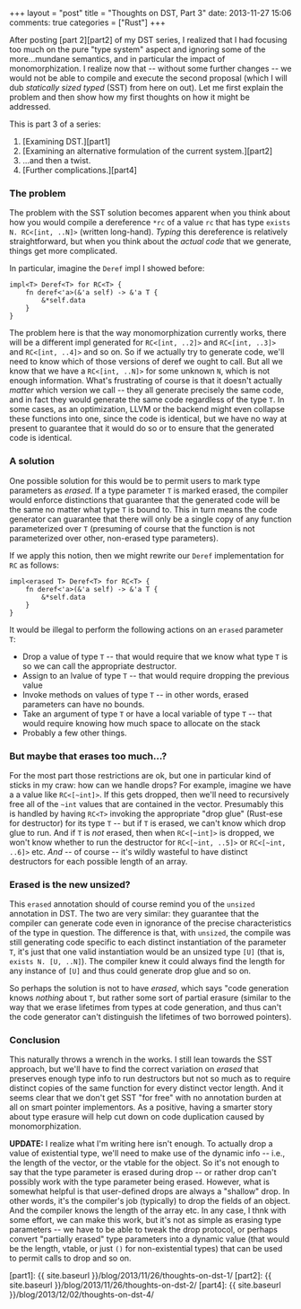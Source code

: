+++
layout = "post"
title = "Thoughts on DST, Part 3"
date: 2013-11-27 15:06
comments: true
categories = ["Rust"]
+++

After posting [part 2][part2] of my DST series, I realized that I had
focusing too much on the pure "type system" aspect and ignoring some
of the more...mundane semantics, and in particular the impact of
monomorphization. I realize now that -- without some further changes
-- we would not be able to compile and execute the second proposal
(which I will dub *statically sized typed* (SST) from here on
out). Let me first explain the problem and then show how my first
thoughts on how it might be addressed.

This is part 3 of a series:

1. [Examining DST.][part1]
2. [Examining an alternative formulation of the current system.][part2]
3. ...and then a twist.
4. [Further complications.][part4]

<!-- more -->

### The problem

The problem with the SST solution becomes apparent when you think
about how you would compile a dereference `*rc` of a value `rc` that
has type `exists N. RC<[int, ..N]>` (written long-hand). *Typing* this
dereference is relatively straightforward, but when you think about
the *actual code* that we generate, things get more complicated.

In particular, imagine the `Deref` impl I showed before:

    impl<T> Deref<T> for RC<T> {
        fn deref<'a>(&'a self) -> &'a T {
            &*self.data
        }
    }

The problem here is that the way monomorphization currently works,
there will be a different impl generated for `RC<[int, ..2]>` and
`RC<[int, ..3]>` and `RC<[int, ..4]>` and so on. So if we actually try
to generate code, we'll need to know which of those versions of deref
we ought to call. But all we know that we have a `RC<[int, ..N]>` for
some unknown `N`, which is not enough information. What's frustrating
of course is that it doesn't actually *matter* which version we call
-- they all generate precisely the same code, and in fact they would
generate the same code regardless of the type `T`. In some cases, as
an optimization, LLVM or the backend might even collapse these
functions into one, since the code is identical, but we have no way at
present to guarantee that it would do so or to ensure that the
generated code is identical.

### A solution

One possible solution for this would be to permit users to mark type
parameters as *erased*. If a type parameter `T` is marked erased, the
compiler would enforce distinctions that guarantee that the generated
code will be the same no matter what type `T` is bound to. This in
turn means the code generator can guarantee that there will only be a
single copy of any function parameterized over `T` (presuming of
course that the function is not parameterized over other, non-erased
type parameters).

If we apply this notion, then we might rewrite our `Deref`
implementation for `RC` as follows:

    impl<erased T> Deref<T> for RC<T> {
        fn deref<'a>(&'a self) -> &'a T {
            &*self.data
        }
    }

It would be illegal to perform the following actions on an `erased` parameter `T`:

- Drop a value of type `T` -- that would require that we know what type `T` is
  so we can call the appropriate destructor.
- Assign to an lvalue of type `T` -- that would require dropping the previous
  value
- Invoke methods on values of type `T` -- in other words, erased parameters can
  have no bounds.
- Take an argument of type `T` or have a local variable of type `T` -- that would
  require knowing how much space to allocate on the stack
- Probably a few other things.

### But maybe that erases too much...?

For the most part those restrictions are ok, but one in particular
kind of sticks in my craw: how can we handle drops? For example,
imagine we have a a value like `RC<[~int]>`. If this gets dropped,
then we'll need to recursively free all of the `~int` values that are
contained in the vector. Presumably this is handled by having `RC<T>`
invoking the appropriate "drop glue" (Rust-ese for destructor) for its
type `T` -- but if `T` is erased, we can't know which drop glue to
run.  And if `T` is *not* erased, then when `RC<[~int]>` is dropped,
we won't know whether to run the destructor for `RC<[~int, ..5]>` or
`RC<[~int, ..6]>` etc. *And* -- of course -- it's wildly wasteful to have
distinct destructors for each possible length of an array.

### Erased is the new unsized?

This `erased` annotation should of course remind you of the `unsized`
annotation in DST. The two are very similar: they guarantee that the
compiler can generate code even in ignorance of the precise
characteristics of the type in question. The difference is that, with
`unsized`, the compile was still generating code specific to each
distinct instantiation of the parameter `T`, it's just that one valid
instantiation would be an unsized type `[U]` (that is, `exists
N. [U, ..N]`). The compiler knew it could always find the length for
any instance of `[U]` and thus could generate drop glue and so on.

So perhaps the solution is not to have *erased*, which says "code
generation knows *nothing* about `T`, but rather some sort of partial
erasure (similar to the way that we erase lifetimes from types at code
generation, and thus can't the code generator can't distinguish the
lifetimes of two borrowed pointers).

### Conclusion

This naturally throws a wrench in the works. I still lean towards the
SST approach, but we'll have to find the correct variation on *erased*
that preserves enough type info to run destructors but not so much as
to require distinct copies of the same function for every distinct
vector length. And it seems clear that we don't get SST "for free"
with no annotation burden at all on smart pointer implementors. As a
positive, having a smarter story about type erasure will help cut down
on code duplication caused by monomorphization.

**UPDATE:** I realize what I'm writing here isn't enough. To actually
drop a value of existential type, we'll need to make use of the
dynamic info -- i.e., the length of the vector, or the vtable for the
object.  So it's not enough to say that the type parameter is erased
during drop -- or rather drop can't possibly work with the type
parameter being erased. However, what is somewhat helpful is that
user-defined drops are always a "shallow" drop. In other words, it's
the compiler's job (typically) to drop the fields of an object. And
the compiler knows the length of the array etc. In any case, I thnk
with some effort, we can make this work, but it's not as simple as
erasing type parameters -- we have to be able to tweak the drop
protocol, or perhaps convert "partially erased" type parameters into a
dynamic value (that would be the length, vtable, or just `()` for
non-existential types) that can be used to permit calls to drop and so
on.

[part1]: {{ site.baseurl }}/blog/2013/11/26/thoughts-on-dst-1/
[part2]: {{ site.baseurl }}/blog/2013/11/26/thoughts-on-dst-2/
[part4]: {{ site.baseurl }}/blog/2013/12/02/thoughts-on-dst-4/
